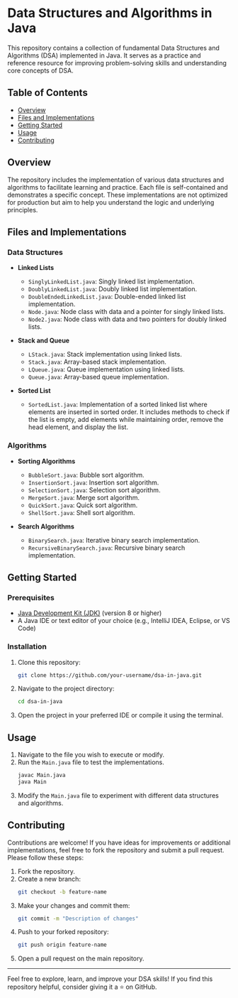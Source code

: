 # Data Structures and Algorithms in Java

This repository contains a collection of fundamental Data Structures and Algorithms (DSA) implemented in Java. It serves as a practice and reference resource for improving problem-solving skills and understanding core concepts of DSA.

## Table of Contents

- [Overview](#overview)
- [Files and Implementations](#files-and-implementations)
- [Getting Started](#getting-started)
- [Usage](#usage)
- [Contributing](#contributing)

## Overview

The repository includes the implementation of various data structures and algorithms to facilitate learning and practice. Each file is self-contained and demonstrates a specific concept. These implementations are not optimized for production but aim to help you understand the logic and underlying principles.

## Files and Implementations

### Data Structures

- **Linked Lists**
  - `SinglyLinkedList.java`: Singly linked list implementation.
  - `DoublyLinkedList.java`: Doubly linked list implementation.
  - `DoubleEndedLinkedList.java`: Double-ended linked list implementation.
  - `Node.java`: Node class with data and a pointer for singly linked lists.
  - `Node2.java`: Node class with data and two pointers for doubly linked lists.

- **Stack and Queue**
  - `LStack.java`: Stack implementation using linked lists.
  - `Stack.java`: Array-based stack implementation.
  - `LQueue.java`: Queue implementation using linked lists.
  - `Queue.java`: Array-based queue implementation.

- **Sorted List**
  - `SortedList.java`: Implementation of a sorted linked list where elements are inserted in sorted order. It includes methods to check if the list is empty, add elements while maintaining order, remove the head element, and display the list.

### Algorithms

- **Sorting Algorithms**
  - `BubbleSort.java`: Bubble sort algorithm.
  - `InsertionSort.java`: Insertion sort algorithm.
  - `SelectionSort.java`: Selection sort algorithm.
  - `MergeSort.java`: Merge sort algorithm.
  - `QuickSort.java`: Quick sort algorithm.
  - `ShellSort.java`: Shell sort algorithm.

- **Search Algorithms**
  - `BinarySearch.java`: Iterative binary search implementation.
  - `RecursiveBinarySearch.java`: Recursive binary search implementation.

## Getting Started

### Prerequisites

- [Java Development Kit (JDK)](https://www.oracle.com/java/technologies/javase-downloads.html) (version 8 or higher)
- A Java IDE or text editor of your choice (e.g., IntelliJ IDEA, Eclipse, or VS Code)

### Installation

1. Clone this repository:
   ```bash
   git clone https://github.com/your-username/dsa-in-java.git
   ```
2. Navigate to the project directory:
   ```bash
   cd dsa-in-java
   ```
3. Open the project in your preferred IDE or compile it using the terminal.

## Usage

1. Navigate to the file you wish to execute or modify.
2. Run the `Main.java` file to test the implementations.
   ```bash
   javac Main.java
   java Main
   ```
3. Modify the `Main.java` file to experiment with different data structures and algorithms.

## Contributing

Contributions are welcome! If you have ideas for improvements or additional implementations, feel free to fork the repository and submit a pull request. Please follow these steps:

1. Fork the repository.
2. Create a new branch:
   ```bash
   git checkout -b feature-name
   ```
3. Make your changes and commit them:
   ```bash
   git commit -m "Description of changes"
   ```
4. Push to your forked repository:
   ```bash
   git push origin feature-name
   ```
5. Open a pull request on the main repository.

---

Feel free to explore, learn, and improve your DSA skills! If you find this repository helpful, consider giving it a ⭐ on GitHub.
